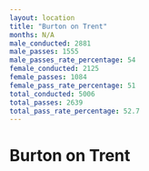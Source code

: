 ```yaml
---
layout: location
title: "Burton on Trent"
months: N/A
male_conducted: 2881
male_passes: 1555
male_passes_rate_percentage: 54
female_conducted: 2125
female_passes: 1084
female_pass_rate_percentage: 51
total_conducted: 5006
total_passes: 2639
total_pass_rate_percentage: 52.7
---
```


# Burton on Trent
